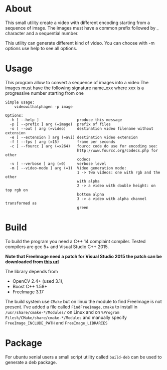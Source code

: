# About
This small utility create a video with different encoding starting from a
sequence of image. The images must have a common prefix followed by _ character
and a sequential number.

This utility can generate different kind of video.
You can choose with -m options use help to see all options.

# Usage

This program allow to convert a sequence of images into a video
The images must have the following signature name_xxx where xxx
is a progressive number starting from one

    Simple usage:
        videowithalphagen -p image

    Options:
      -h [ --help ]                 produce this message
      -p [ --prefix ] arg (=image)  prefix of files
      -o [ --out ] arg (=video)     destination video filename without extension
      -e [ --extension ] arg (=avi) destination video extension
      -f [ --fps ] arg (=15)        frame per seconds
      -c [ --fourcc ] arg (=x264)   fourcc code do use for encoding see:
                                    http://www.fourcc.org/codecs.php for other
                                    codecs
      -v [ --verbose ] arg (=0)     verbose level
      -m [ --video-mode ] arg (=1)  Video generation mode:
                                    1 -> two videos: one with rgb and the other
                                    with alpha
                                    2 -> a video with double height: on top rgb on
                                    bottom alpha
                                    3 -> a video with alpha channel transformed as
                                    green

# Build
To build the program you need a C++ 14 complaint compiler. Tested compilers are
gcc 5+ and Visual Studio C++ 2015.

**Note that FreeImage need a patch for Visual Studio 2015 the patch can be
downloaded from [this url](https://sourceforge.net/p/freeimage/patches/108/)**

The library depends from
 * OpenCV 2.4+ (used 3.1),
 * Boost C++ 1.58+
 * FreeImage 3.17

The build system use `CMake` but on linux the module to find FreeImage is not
present. I've added a file called `FindFreeImage.cmake` to install in
`/usr/share/cmake-*/Modules/` on Linux and on
`%Program Files%/CMake/share/cmake-*/Modules` and manually specify
`FreeImage_INCLUDE_PATH` and `FreeImage_LIBRARIES`

# Package
For ubuntu xenial users a small script utility called `build-deb` can be used
to generate a deb package.
